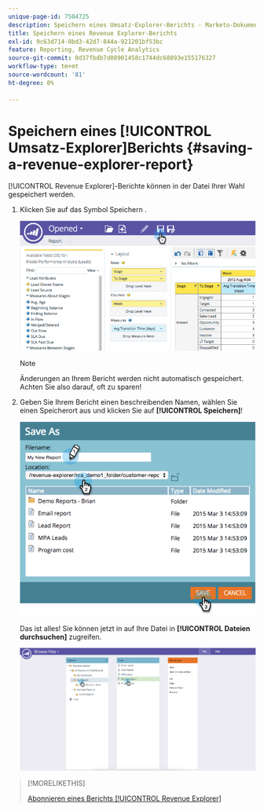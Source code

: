 ```yaml
---
unique-page-id: 7504725
description: Speichern eines Umsatz-Explorer-Berichts - Marketo-Dokumente - Produktdokumentation
title: Speichern eines Revenue Explorer-Berichts
exl-id: 9c63d714-0bd3-42d7-844a-921201bf53bc
feature: Reporting, Revenue Cycle Analytics
source-git-commit: 0d37fbdb7d08901458c1744dc68893e155176327
workflow-type: tm+mt
source-wordcount: '81'
ht-degree: 0%

---
```


# Speichern eines [!UICONTROL Umsatz-Explorer]Berichts {#saving-a-revenue-explorer-report}

[!UICONTROL Revenue Explorer]-Berichte können in der Datei Ihrer Wahl gespeichert werden.

1. Klicken Sie auf das Symbol Speichern .

   ![](assets/image2015-3-25-17-3a8-3a49.png)

   >[!NOTE]
   >
   >Änderungen an Ihrem Bericht werden nicht automatisch gespeichert. Achten Sie also darauf, oft zu sparen!

1. Geben Sie Ihrem Bericht einen beschreibenden Namen, wählen Sie einen Speicherort aus und klicken Sie auf **[!UICONTROL Speichern]**!

   ![](assets/image2015-3-26-13-3a30-3a33.png)

   Das ist alles! Sie können jetzt in auf Ihre Datei in **[!UICONTROL Dateien durchsuchen]** zugreifen.

   ![](assets/image2015-3-27-11-3a32-3a51.png)

>[!MORELIKETHIS]
>
>[Abonnieren eines Berichts [!UICONTROL Revenue Explorer]](/help/marketo/product-docs/reporting/revenue-cycle-analytics/revenue-explorer/subscribe-to-a-revenue-explorer-report.md)
